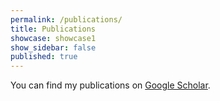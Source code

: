 ```yaml
---
permalink: /publications/
title: Publications
showcase: showcase1
show_sidebar: false
published: true
---
```


You can find my publications on [Google Scholar](https://scholar.google.com/citations?user=qGwEGKEAAAAJ&hl=en).

